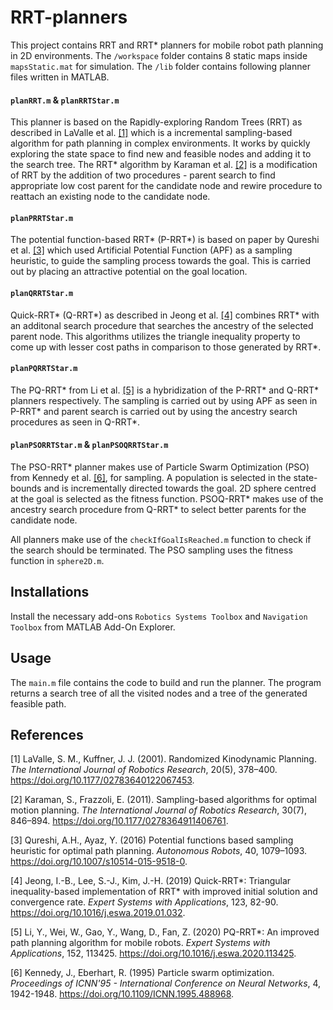 # RRT-planners
This project contains RRT and RRT* planners for mobile robot path planning in 2D environments. The ```/workspace``` folder contains 8 static maps inside ```mapsStatic.mat``` for simulation. The ```/lib``` folder contains following planner files written in MATLAB.

#### ```planRRT.m``` & ```planRRTStar.m```
This planner is based on the Rapidly-exploring Random Trees (RRT) as described in LaValle et al. [[1]](#1) which is a incremental sampling-based algorithm for path planning in complex environments. It works by quickly exploring the state space to find new and feasible nodes and adding it to the search tree. The RRT* algorithm by Karaman et al. [[2]](#2) is a modification of RRT by the addition of two procedures - parent search to find appropriate low cost parent for the candidate node and rewire procedure to reattach an existing node to the candidate node.

#### ```planPRRTStar.m```
The potential function-based RRT* (P-RRT*) is based on paper by Qureshi et al. [[3]](#3) which used Artificial Potential Function (APF) as a sampling heuristic, to guide the sampling process towards the goal. This is carried out by placing an attractive potential on the goal location.

#### ```planQRRTStar.m```
Quick-RRT* (Q-RRT*) as described in Jeong et al. [[4]](#4) combines RRT* with an additonal search procedure that searches the ancestry of the selected parent node. This algorithms utilizes the triangle inequality property to come up with lesser cost paths in comparison to those generated by RRT*.

#### ```planPQRRTStar.m```
The PQ-RRT* from Li et al. [[5]](#5) is a hybridization of the P-RRT* and Q-RRT* planners respectively. The sampling is carried out by using APF as seen in P-RRT* and parent search is carried out by using the ancestry search procedures as seen in Q-RRT*.  

#### ```planPSORRTStar.m``` & ```planPSOQRRTStar.m```
The PSO-RRT* planner makes use of Particle Swarm Optimization (PSO) from Kennedy et al. [[6]](#6), for sampling. A population is selected in the state-bounds and is incrementally directed towards the goal. 2D sphere centred at the goal is selected as the fitness function. PSOQ-RRT* makes use of the ancestry search procedure from Q-RRT* to select better parents for the candidate node.


All planners make use of the ```checkIfGoalIsReached.m``` function to check if the search should be terminated. The PSO sampling uses the fitness function in ```sphere2D.m```.

## Installations
Install the necessary add-ons ```Robotics Systems Toolbox``` and ```Navigation Toolbox``` from MATLAB Add-On Explorer.

## Usage
The ```main.m``` file contains the code to build and run the planner. The program returns a search tree of all the visited nodes and a tree of the generated feasible path. 


## References
<a id = "1">[1]</a> 
LaValle, S. M., Kuffner, J. J. (2001). 
Randomized Kinodynamic Planning. 
<i>The International Journal of Robotics Research</i>, 
20(5), 378–400. https://doi.org/10.1177/02783640122067453.

<a id = "2">[2]</a> 
Karaman, S., Frazzoli, E. (2011). 
Sampling-based algorithms for optimal motion planning. 
<i>The International Journal of Robotics Research</i>, 
30(7), 846–894. https://doi.org/10.1177/0278364911406761.

<a id = "3">[3]</a>
Qureshi, A.H., Ayaz, Y. (2016)
Potential functions based sampling heuristic for optimal path planning. 
<i>Autonomous Robots</i>, 
40, 1079–1093. https://doi.org/10.1007/s10514-015-9518-0.

<a id = "4">[4]</a>
Jeong, I.-B., Lee, S.-J., Kim, J.-H. (2019)
Quick-RRT*: Triangular inequality-based implementation of RRT* with improved initial solution and convergence rate.
<i>Expert Systems with Applications</i>,
123, 82-90. https://doi.org/10.1016/j.eswa.2019.01.032.

<a id = "5">[5]</a>
Li, Y., Wei, W., Gao, Y., Wang, D., Fan, Z. (2020)
PQ-RRT*: An improved path planning algorithm for mobile robots.
<i>Expert Systems with Applications</i>, 
152, 113425. https://doi.org/10.1016/j.eswa.2020.113425.

<a id = "6">[6]</a>
Kennedy, J., Eberhart, R. (1995) 
Particle swarm optimization. 
<i>Proceedings of ICNN'95 - International Conference on Neural Networks</i>, 
4, 1942-1948. https://doi.org/10.1109/ICNN.1995.488968.
